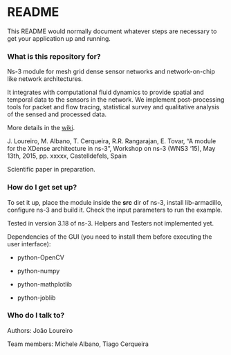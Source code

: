 # README #

This README would normally document whatever steps are necessary to get your application up and running.

### What is this repository for? ###

Ns-3 module for mesh grid dense sensor networks and network-on-chip like network architectures.

It integrates with computational fluid dynamics to provide spatial and temporal data to the sensors in the network. We implement post-processing tools for packet and flow tracing, statistical survey and qualitative analysis of the sensed and processed data.

More details in the [wiki](https://bitbucket.org/joaofl/usn/wiki/Home).

J. Loureiro, M. Albano, T. Cerqueira, R.R. Rangarajan, E. Tovar, “A module for the XDense architecture in ns-3”, Workshop on ns-3 (WNS3 ‘15), May 13th, 2015, pp. xxxxx, Castelldefels, Spain

Scientific paper in preparation.


### How do I get set up? ###

To set it up, place the module inside the **src** dir of ns-3, install lib-armadillo, configure ns-3 and build it. Check the input parameters to run the example.

Tested in version 3.18 of ns-3. Helpers and Testers not implemented yet.

Dependencies of the GUI (you need to install them before executing the user interface):

- python-OpenCV

- python-numpy

- python-mathplotlib

- python-joblib




### Who do I talk to? ###

Authors:
João Loureiro

Team members:
Michele Albano, Tiago Cerqueira